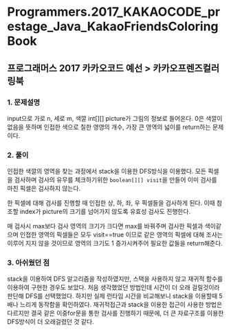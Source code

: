 # Programmers.2017_KAKAOCODE_prestage_Java_KakaoFriendsColoringBook

## 프로그래머스 2017 카카오코드 예선 > 카카오프렌즈컬러링북

### 1. 문제설명
input으로 가로 n, 세로 m, 색깔 int[][] picture가 그림의 정보로 들어온다. 0은 색깔이 없음을 뜻하며 인접한 색으로 칠한 영영의 개수, 가장 큰 영역의 넓이를 return하는 문제이다.

### 2. 풀이
인접한 색깔의 영역을 찾는 과정에서 stack을 이용한 DFS방식을 이용했다. 모든 픽셀을 검사하며 검사의 유무를 체크하기위한 ```boolean[][] visit```을 만들어 이미 검사를 마친 픽셀은 검사하지 않는다. 

한 픽셀에 대해 검사를 진행할 때 인접한 상, 하, 좌, 우 픽셀들을 검사하게 된다. 이때 참조할 index가 picture의 크기를 넘어가지 않도록 유효성 검사도 진행한다.

매 검사시 max보다 검사 영역의 크기가 크다면 max를 바꿔주며 검사한 픽셀과 색이같으며 인접한 영역의 픽셀들은 모두 visit==true 이므로 같은 영역의 픽셀에 대해 조사는 이루어 지지 않을 것이므로 영역의 크기도 1 증가시켜주어 필요한 값들을 return해준다.

### 3. 아쉬웠던 점
stack을 이용하여 DFS 알고리즘을 작성하였지만, 스택을 사용하지 않고 재귀적 함수를 이용하여 구현한 경우도 보았다. 처음 생각했었던 방법인데 시간이 더 오래 걸릴것이라 판단해 DFS를 선택했었다. 하지만 실제 런타임 시간을 비교해보니 stack을 이용할때 5배나 느리게 동작함을 확인하였다. 재귀적접근과 stack을 이용한 접근이 사용한 방법은 다르지만 결국 같은 이중for문을 통한 검사를 진행하기 때문에, 더 큰 자료구조를 이용한 DFS방식이 더 오래걸렸던 것 같다.
